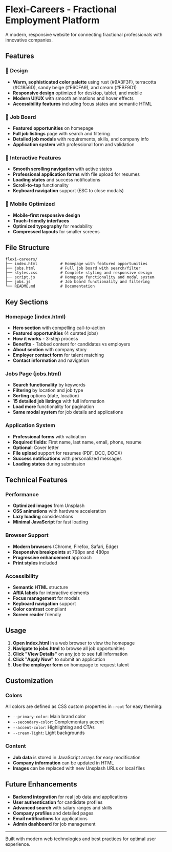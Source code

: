 # Flexi-Careers - Fractional Employment Platform

A modern, responsive website for connecting fractional professionals with innovative companies.

## Features

### 🎨 Design
- **Warm, sophisticated color palette** using rust (#9A3F3F), terracotta (#C1856D), sandy beige (#E6CFA9), and cream (#FBF9D1)
- **Responsive design** optimized for desktop, tablet, and mobile
- **Modern UI/UX** with smooth animations and hover effects
- **Accessibility features** including focus states and semantic HTML

### 💼 Job Board
- **Featured opportunities** on homepage
- **Full job listings** page with search and filtering
- **Detailed job modals** with requirements, skills, and company info
- **Application system** with professional form and validation

### 🚀 Interactive Features
- **Smooth scrolling navigation** with active states
- **Professional application forms** with file upload for resumes
- **Loading states** and success notifications
- **Scroll-to-top** functionality
- **Keyboard navigation** support (ESC to close modals)

### 📱 Mobile Optimized
- **Mobile-first responsive design**
- **Touch-friendly interfaces**
- **Optimized typography** for readability
- **Compressed layouts** for smaller screens

## File Structure

```
flexi-careers/
├── index.html          # Homepage with featured opportunities
├── jobs.html           # Full job board with search/filter
├── styles.css          # Complete styling and responsive design
├── script.js           # Homepage functionality and modal system
├── jobs.js             # Job board functionality and filtering
└── README.md           # Documentation
```

## Key Sections

### Homepage (index.html)
- **Hero section** with compelling call-to-action
- **Featured opportunities** (4 curated jobs)
- **How it works** - 3-step process
- **Benefits** - Tabbed content for candidates vs employers
- **About section** with company story
- **Employer contact form** for talent matching
- **Contact information** and navigation

### Jobs Page (jobs.html)
- **Search functionality** by keywords
- **Filtering** by location and job type
- **Sorting** options (date, location)
- **15 detailed job listings** with full information
- **Load more** functionality for pagination
- **Same modal system** for job details and applications

### Application System
- **Professional forms** with validation
- **Required fields**: First name, last name, email, phone, resume
- **Optional**: Cover letter
- **File upload** support for resumes (PDF, DOC, DOCX)
- **Success notifications** with personalized messages
- **Loading states** during submission

## Technical Features

### Performance
- **Optimized images** from Unsplash
- **CSS animations** with hardware acceleration
- **Lazy loading** considerations
- **Minimal JavaScript** for fast loading

### Browser Support
- **Modern browsers** (Chrome, Firefox, Safari, Edge)
- **Responsive breakpoints** at 768px and 480px
- **Progressive enhancement** approach
- **Print styles** included

### Accessibility
- **Semantic HTML** structure
- **ARIA labels** for interactive elements
- **Focus management** for modals
- **Keyboard navigation** support
- **Color contrast** compliant
- **Screen reader** friendly

## Usage

1. **Open index.html** in a web browser to view the homepage
2. **Navigate to jobs.html** to browse all job opportunities
3. **Click "View Details"** on any job to see full information
4. **Click "Apply Now"** to submit an application
5. **Use the employer form** on homepage to request talent

## Customization

### Colors
All colors are defined as CSS custom properties in `:root` for easy theming:
- `--primary-color`: Main brand color
- `--secondary-color`: Complementary accent
- `--accent-color`: Highlighting and CTAs
- `--cream-light`: Light backgrounds

### Content
- **Job data** is stored in JavaScript arrays for easy modification
- **Company information** can be updated in HTML
- **Images** can be replaced with new Unsplash URLs or local files

## Future Enhancements

- **Backend integration** for real job data and applications
- **User authentication** for candidate profiles
- **Advanced search** with salary ranges and skills
- **Company profiles** and detailed pages
- **Email notifications** for applications
- **Admin dashboard** for job management

---

Built with modern web technologies and best practices for optimal user experience.